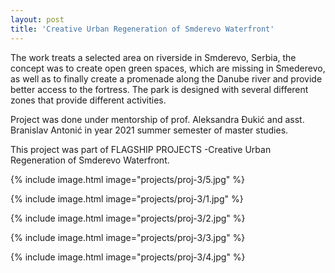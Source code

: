 ```yaml
---
layout: post
title: 'Creative Urban Regeneration of Smderevo Waterfront'
---
```


The work treats a selected area on riverside in Smderevo, Serbia, the concept was to create open green spaces, which are missing in Smederevo, as well as to finally create a promenade along the Danube river and provide better access to the fortress. The park is designed with several different zones that provide different activities. 

Project was done under mentorship of prof. Aleksandra Đukić and asst. Branislav Antonić in year 2021 summer semester of master studies. 

This project was part of FLAGSHIP PROJECTS -Creative Urban Regeneration of Smderevo Waterfront.

{% include image.html  image="projects/proj-3/5.jpg" %}

{% include image.html  image="projects/proj-3/1.jpg" %}

{% include image.html  image="projects/proj-3/2.jpg" %}

{% include image.html  image="projects/proj-3/3.jpg" %}

{% include image.html  image="projects/proj-3/4.jpg" %}
